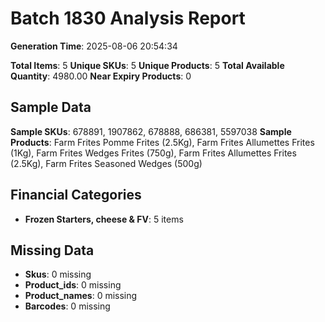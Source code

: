 # Batch 1830 Analysis Report

**Generation Time**: 2025-08-06 20:54:34

**Total Items**: 5
**Unique SKUs**: 5
**Unique Products**: 5
**Total Available Quantity**: 4980.00
**Near Expiry Products**: 0

## Sample Data
**Sample SKUs**: 678891, 1907862, 678888, 686381, 5597038
**Sample Products**: Farm Frites Pomme Frites (2.5Kg), Farm Frites Allumettes Frites (1Kg), Farm Frites Wedges Frites (750g), Farm Frites Allumettes Frites (2.5Kg), Farm Frites Seasoned Wedges (500g)

## Financial Categories
- **Frozen Starters, cheese & FV**: 5 items

## Missing Data
- **Skus**: 0 missing
- **Product_ids**: 0 missing
- **Product_names**: 0 missing
- **Barcodes**: 0 missing

